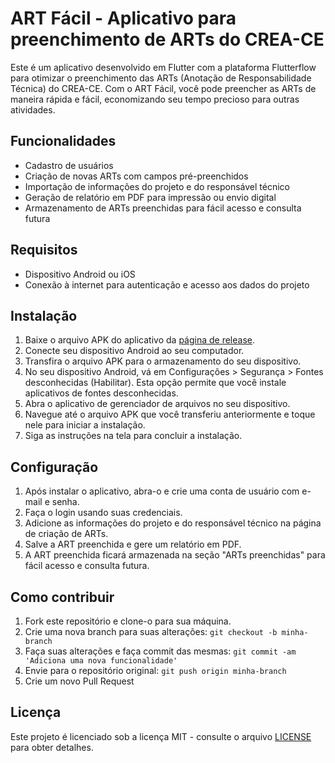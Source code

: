 # ART Fácil - Aplicativo para preenchimento de ARTs do CREA-CE

Este é um aplicativo desenvolvido em Flutter com a plataforma Flutterflow para otimizar o preenchimento das ARTs (Anotação de Responsabilidade Técnica) do CREA-CE. Com o ART Fácil, você pode preencher as ARTs de maneira rápida e fácil, economizando seu tempo precioso para outras atividades.

## Funcionalidades

- Cadastro de usuários
- Criação de novas ARTs com campos pré-preenchidos
- Importação de informações do projeto e do responsável técnico
- Geração de relatório em PDF para impressão ou envio digital
- Armazenamento de ARTs preenchidas para fácil acesso e consulta futura

## Requisitos

- Dispositivo Android ou iOS
- Conexão à internet para autenticação e acesso aos dados do projeto

## Instalação

1. Baixe o arquivo APK do aplicativo da [página de release](https://github.com/johnbitu/app_art/releases/latest).
2. Conecte seu dispositivo Android ao seu computador.
3. Transfira o arquivo APK para o armazenamento do seu dispositivo.
4. No seu dispositivo Android, vá em Configurações > Segurança > Fontes desconhecidas (Habilitar). Esta opção permite que você instale aplicativos de fontes desconhecidas.
5. Abra o aplicativo de gerenciador de arquivos no seu dispositivo.
6. Navegue até o arquivo APK que você transferiu anteriormente e toque nele para iniciar a instalação.
7. Siga as instruções na tela para concluir a instalação.

## Configuração

1. Após instalar o aplicativo, abra-o e crie uma conta de usuário com e-mail e senha.
2. Faça o login usando suas credenciais.
3. Adicione as informações do projeto e do responsável técnico na página de criação de ARTs.
4. Salve a ART preenchida e gere um relatório em PDF.
5. A ART preenchida ficará armazenada na seção "ARTs preenchidas" para fácil acesso e consulta futura.

## Como contribuir

1. Fork este repositório e clone-o para sua máquina.
2. Crie uma nova branch para suas alterações: `git checkout -b minha-branch`
3. Faça suas alterações e faça commit das mesmas: `git commit -am 'Adiciona uma nova funcionalidade'`
4. Envie para o repositório original: `git push origin minha-branch`
5. Crie um novo Pull Request

## Licença

Este projeto é licenciado sob a licença MIT - consulte o arquivo [LICENSE](LICENSE) para obter detalhes.
